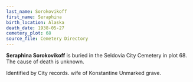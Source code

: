 ```yaml
---
last_name: Sorokovikoff
first_name: Seraphina
birth_location: Alaska
death_date: 1938-05-27
cemetery_plot: 68
source_file: Cemetery Directory
---
```

**Seraphina   Sorokovikoff** is buried in the Seldovia City Cemetery in plot 68.  The cause of death is unknown.

Identified by City records.
wife of Konstantine
Unmarked grave.
